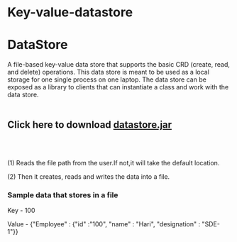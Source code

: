 # Key-value-datastore
# DataStore
A file-based key-value data store that supports the basic CRD (create, read, and delete) operations. This data store is meant to be used as a local storage for one single process on one laptop. The data store can be exposed as a library to clients that can instantiate a class and work with the data store.
<br/>
<br/>
<h2> Click here to download <a href="datastore.jar">datastore.jar</a> </h2><br/>
  <br/>
  <p> (1) Reads the file path from the user.If not,it will take the default location.</p>
  <p> (2) Then it creates, reads and writes the data into a file. </p>
  <h3> Sample data that stores in a file </h3>
  <p> Key - 100 </p>
  <p> Value - {"Employee" : {"id" :"100", "name" : "Hari", "designation" : "SDE- 1"}}</p>

